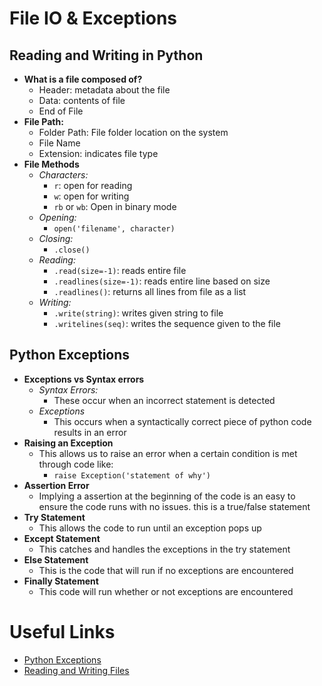 # File IO & Exceptions

## Reading and Writing in Python

- **What is a file composed of?**
  - Header: metadata about the file
  - Data: contents of file
  - End of File
- **File Path:**
  - Folder Path: File folder location on the system
  - File Name
  - Extension: indicates file type
- **File Methods**
  - *Characters:*
    - `r`: open for reading
    - `w`: open for writing
    - `rb` or `wb`: Open  in binary mode
  - *Opening:*
    - `open('filename', character)`
  - *Closing:*
    - `.close()`
  - *Reading:*
    - `.read(size=-1)`: reads entire file
    - `.readlines(size=-1)`: reads entire line based on size
    - `.readlines()`: returns all lines from file as a list
  - *Writing:*
    - `.write(string)`: writes given string to file
    - `.writelines(seq)`: writes the sequence given to the file

## Python Exceptions

- **Exceptions vs Syntax errors**
  - *Syntax Errors:*
    - These occur when an incorrect statement is detected
  - *Exceptions*
    - This occurs when a syntactically correct piece of python code results in an error
- **Raising an Exception**
  - This allows us to raise an error when a certain condition is met through code like:
    - `raise Exception('statement of why')` 
- **Assertion Error**
  - Implying a assertion at the beginning of the code is an easy to ensure the code runs with no issues. this is a true/false statement 
- **Try Statement**
  - This allows the code to run until an exception pops up
- **Except Statement**
  - This catches and handles the exceptions in the try statement
- **Else Statement**
  - This is the code that will run if no exceptions are encountered
- **Finally Statement**
  - This code will run whether or not exceptions are encountered 

# Useful Links

- [Python Exceptions](https://realpython.com/python-exceptions/)
- [Reading and Writing Files](https://realpython.com/read-write-files-python/)
